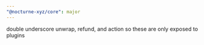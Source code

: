 ```yaml
---
"@nocturne-xyz/core": major
---
```


double underscore unwrap, refund, and action so these are only exposed to plugins
